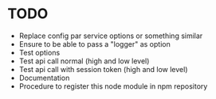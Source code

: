# TODO

* Replace config par service options or something similar
* Ensure to be able to pass a "logger" as option
* Test options
* Test api call normal (high and low level)
* Test api call with session token (high and low level)
* Documentation
* Procedure to register this node module in npm repository
